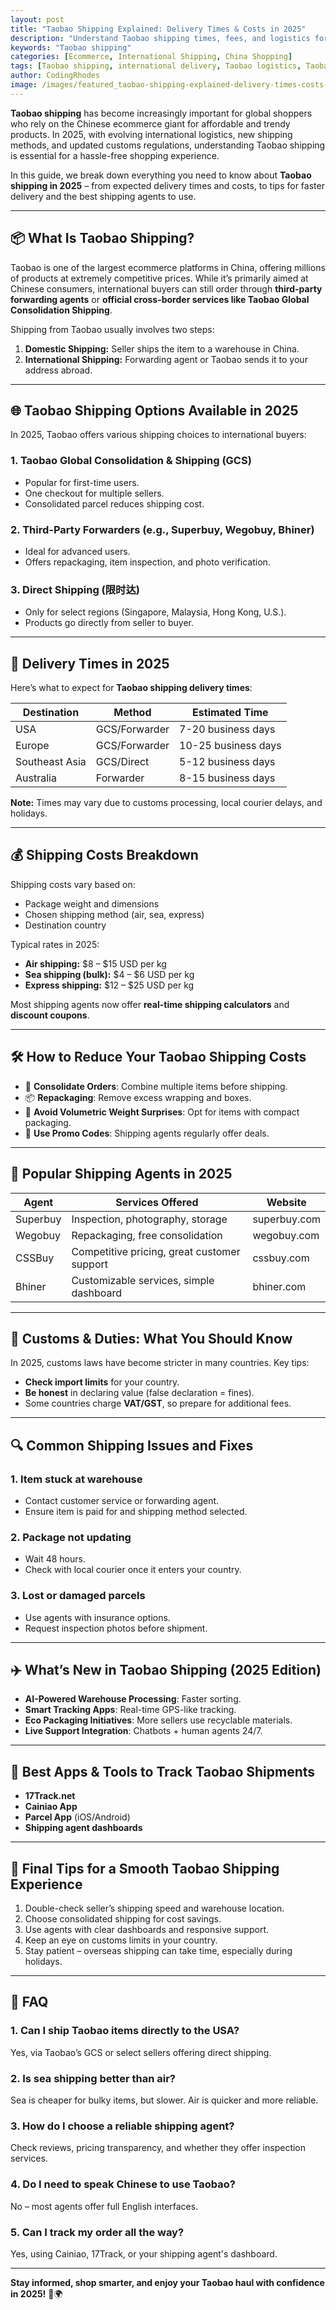 ```yaml
---
layout: post
title: "Taobao Shipping Explained: Delivery Times & Costs in 2025"
description: "Understand Taobao shipping times, fees, and logistics for 2025. A complete guide to shipping from Taobao internationally."
keywords: "Taobao shipping"
categories: [Ecommerce, International Shipping, China Shopping]
tags: [Taobao shipping, international delivery, Taobao logistics, Taobao 2025]
author: CodingRhodes
image: /images/featured_taobao-shipping-explained-delivery-times-costs-2025.webp
---
```


**Taobao shipping** has become increasingly important for global shoppers who rely on the Chinese ecommerce giant for affordable and trendy products. In 2025, with evolving international logistics, new shipping methods, and updated customs regulations, understanding Taobao shipping is essential for a hassle-free shopping experience.

In this guide, we break down everything you need to know about **Taobao shipping in 2025** – from expected delivery times and costs, to tips for faster delivery and the best shipping agents to use.

---

## 📦 What Is Taobao Shipping?

Taobao is one of the largest ecommerce platforms in China, offering millions of products at extremely competitive prices. While it’s primarily aimed at Chinese consumers, international buyers can still order through **third-party forwarding agents** or **official cross-border services like Taobao Global Consolidation Shipping**.

Shipping from Taobao usually involves two steps:

1. **Domestic Shipping:** Seller ships the item to a warehouse in China.
2. **International Shipping:** Forwarding agent or Taobao sends it to your address abroad.

---

<ins class="adsbygoogle"
     style="display:block"
     data-ad-client="ca-pub-2784742237479601"
     data-ad-slot="3760872290"
     data-ad-format="auto"
     data-full-width-responsive="true"></ins>
<script>
     (adsbygoogle = window.adsbygoogle || []).push({});
</script>

## 🌐 Taobao Shipping Options Available in 2025

In 2025, Taobao offers various shipping choices to international buyers:

### 1. **Taobao Global Consolidation & Shipping (GCS)**
- Popular for first-time users.
- One checkout for multiple sellers.
- Consolidated parcel reduces shipping cost.

### 2. **Third-Party Forwarders** (e.g., Superbuy, Wegobuy, Bhiner)
- Ideal for advanced users.
- Offers repackaging, item inspection, and photo verification.

### 3. **Direct Shipping (限时达)**
- Only for select regions (Singapore, Malaysia, Hong Kong, U.S.).
- Products go directly from seller to buyer.

---

## 📅 Delivery Times in 2025

Here’s what to expect for **Taobao shipping delivery times**:

| Destination | Method | Estimated Time |
|-------------|--------|----------------|
| USA         | GCS/Forwarder | 7-20 business days |
| Europe      | GCS/Forwarder | 10-25 business days |
| Southeast Asia | GCS/Direct | 5-12 business days |
| Australia   | Forwarder | 8-15 business days |

**Note:** Times may vary due to customs processing, local courier delays, and holidays.

---

## 💰 Shipping Costs Breakdown

<ins class="adsbygoogle"
     style="display:block"
     data-ad-client="ca-pub-2784742237479601"
     data-ad-slot="3760872290"
     data-ad-format="auto"
     data-full-width-responsive="true"></ins>
<script>
     (adsbygoogle = window.adsbygoogle || []).push({});
</script>

Shipping costs vary based on:
- Package weight and dimensions
- Chosen shipping method (air, sea, express)
- Destination country

Typical rates in 2025:
- **Air shipping:** $8 – $15 USD per kg
- **Sea shipping (bulk):** $4 – $6 USD per kg
- **Express shipping:** $12 – $25 USD per kg

Most shipping agents now offer **real-time shipping calculators** and **discount coupons**.

---

## 🛠️ How to Reduce Your Taobao Shipping Costs

- 🧠 **Consolidate Orders**: Combine multiple items before shipping.
- 📦 **Repackaging**: Remove excess wrapping and boxes.
- 🧾 **Avoid Volumetric Weight Surprises**: Opt for items with compact packaging.
- 🤑 **Use Promo Codes**: Shipping agents regularly offer deals.

---

## 📍 Popular Shipping Agents in 2025

| Agent     | Services Offered                          | Website            |
|-----------|--------------------------------------------|--------------------|
| Superbuy  | Inspection, photography, storage           | superbuy.com       |
| Wegobuy   | Repackaging, free consolidation            | wegobuy.com        |
| CSSBuy    | Competitive pricing, great customer support| cssbuy.com         |
| Bhiner    | Customizable services, simple dashboard    | bhiner.com         |

---

## 🛃 Customs & Duties: What You Should Know

In 2025, customs laws have become stricter in many countries. Key tips:

- **Check import limits** for your country.
- **Be honest** in declaring value (false declaration = fines).
- Some countries charge **VAT/GST**, so prepare for additional fees.

---

## 🔍 Common Shipping Issues and Fixes

### 1. **Item stuck at warehouse**
- Contact customer service or forwarding agent.
- Ensure item is paid for and shipping method selected.

### 2. **Package not updating**
- Wait 48 hours.
- Check with local courier once it enters your country.

### 3. **Lost or damaged parcels**
- Use agents with insurance options.
- Request inspection photos before shipment.

---

## ✈️ What’s New in Taobao Shipping (2025 Edition)

- **AI-Powered Warehouse Processing**: Faster sorting.
- **Smart Tracking Apps**: Real-time GPS-like tracking.
- **Eco Packaging Initiatives**: More sellers use recyclable materials.
- **Live Support Integration**: Chatbots + human agents 24/7.

---

## 📱 Best Apps & Tools to Track Taobao Shipments

- **17Track.net**
- **Cainiao App**
- **Parcel App** (iOS/Android)
- **Shipping agent dashboards**

---

<ins class="adsbygoogle"
     style="display:block"
     data-ad-client="ca-pub-2784742237479601"
     data-ad-slot="3760872290"
     data-ad-format="auto"
     data-full-width-responsive="true"></ins>
<script>
     (adsbygoogle = window.adsbygoogle || []).push({});
</script>

## 🌟 Final Tips for a Smooth Taobao Shipping Experience

1. Double-check seller’s shipping speed and warehouse location.
2. Choose consolidated shipping for cost savings.
3. Use agents with clear dashboards and responsive support.
4. Keep an eye on customs limits in your country.
5. Stay patient – overseas shipping can take time, especially during holidays.

---

## 📘 FAQ

### 1. Can I ship Taobao items directly to the USA?
Yes, via Taobao’s GCS or select sellers offering direct shipping.

### 2. Is sea shipping better than air?
Sea is cheaper for bulky items, but slower. Air is quicker and more reliable.

### 3. How do I choose a reliable shipping agent?
Check reviews, pricing transparency, and whether they offer inspection services.

### 4. Do I need to speak Chinese to use Taobao?
No – most agents offer full English interfaces.

### 5. Can I track my order all the way?
Yes, using Cainiao, 17Track, or your shipping agent's dashboard.

---

**Stay informed, shop smarter, and enjoy your Taobao haul with confidence in 2025!** 🛒🌍

